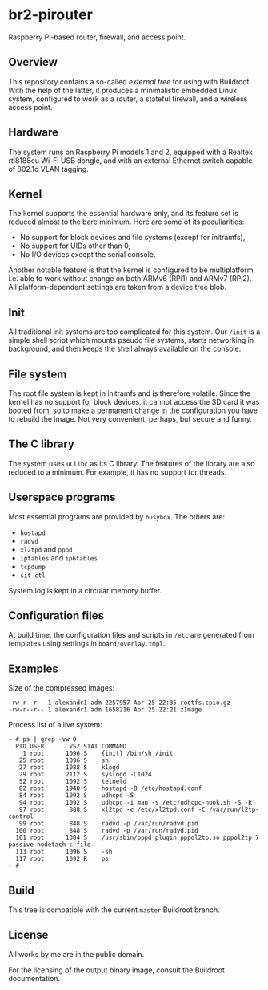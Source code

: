 # br2-pirouter
Raspberry Pi-based router, firewall, and access point.

## Overview
This repository contains a so-called *external tree* for using with
Buildroot. With the help of the latter, it produces a minimalistic
embedded Linux system, configured to work as a router, a stateful
firewall, and a wireless access point.

## Hardware
The system runs on Raspberry Pi models 1 and 2, equipped with a Realtek
rtl8188eu Wi-Fi USB dongle, and with an external Ethernet switch capable
of 802.1q VLAN tagging.

## Kernel
The kernel supports the essential hardware only, and its feature set is
reduced almost to the bare minimum. Here are some of its peculiarities:

* No support for block devices and file systems (except for initramfs),
* No support for UIDs other than 0,
* No I/O devices except the serial console.

Another notable feature is that the kernel is configured to be
multiplatform, i.e. able to work without change on both ARMv6 (RPi1) and
ARMv7 (RPi2). All platform-dependent settings are taken from a device
tree blob.

## Init
All traditional init systems are too complicated for this system. Our
`/init` is a simple shell script which mounts pseudo file systems,
starts networking in background, and then keeps the shell always
available on the console.

## File system
The root file system is kept in initramfs and is therefore volatile.
Since the kernel has no support for block devices, it cannot access the
SD card it was booted from, so to make a permanent change in the
configuration you have to rebuild the image. Not very convenient,
perhaps, but secure and funny.

## The C library
The system uses `uClibc` as its C library. The features of the library
are also reduced to a minimum. For example, it has no support for
threads.

## Userspace programs
Most essential programs are provided by `busybox`. The others are:

* `hostapd`
* `radvd`
* `xl2tpd` and `pppd`
* `iptables` and `ip6tables`
* `tcpdump`
* `sit-ctl`

System log is kept in a circular memory buffer.

## Configuration files
At build time, the configuration files and scripts in `/etc` are
generated from templates using settings in `board/overlay.tmpl`.

## Examples
Size of the compressed images:

    -rw-r--r-- 1 alexandr1 adm 2257957 Apr 25 22:35 rootfs.cpio.gz
    -rw-r--r-- 1 alexandr1 adm 1658216 Apr 25 22:21 zImage

Process list of a live system:

    ~ # ps | grep -vw 0
      PID USER       VSZ STAT COMMAND
        1 root      1096 S    {init} /bin/sh /init
       25 root      1096 S    sh
       27 root      1088 S    klogd
       29 root      2112 S    syslogd -C1024
       52 root      1092 S    telnetd
       82 root      1940 S    hostapd -B /etc/hostapd.conf
       84 root      1092 S    udhcpd -S
       94 root      1092 S    udhcpc -i man -s /etc/udhcpc-hook.sh -S -R
       97 root       888 S    xl2tpd -c /etc/xl2tpd.conf -C /var/run/l2tp-control
       99 root       848 S    radvd -p /var/run/radvd.pid
      100 root       848 S    radvd -p /var/run/radvd.pid
      101 root      1384 S    /usr/sbin/pppd plugin pppol2tp.so pppol2tp 7 passive nodetach : file
      113 root      1096 S    -sh
      117 root      1092 R    ps
    ~ #

## Build
This tree is compatible with the current `master` Buildroot branch.

## License
All works by me are in the public domain.

For the licensing of the output binary image, consult the Buildroot
documentation.

